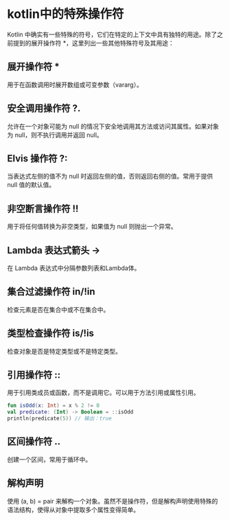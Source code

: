 # kotlin中的特殊操作符

Kotlin 中确实有一些特殊的符号，它们在特定的上下文中具有独特的用途。除了之前提到的展开操作符 \*，这里列出一些其他特殊符号及其用途：

## 展开操作符 \*

用于在函数调用时展开数组或可变参数（vararg）。

## 安全调用操作符 ?.

允许在一个对象可能为 null 的情况下安全地调用其方法或访问其属性。如果对象为 null，则不执行调用并返回 null。

## Elvis 操作符 ?:

当表达式左侧的值不为 null 时返回左侧的值，否则返回右侧的值。常用于提供 null 值的默认值。

## 非空断言操作符 !!

用于将任何值转换为非空类型，如果值为 null 则抛出一个异常。

## Lambda 表达式箭头 ->

在 Lambda 表达式中分隔参数列表和Lambda体。

## 集合过滤操作符 in/!in

检查元素是否在集合中或不在集合中。

## 类型检查操作符 is/!is

检查对象是否是特定类型或不是特定类型。

## 引用操作符 ::

用于引用类成员或函数，而不是调用它。可以用于方法引用或属性引用。

```kt
fun isOdd(x: Int) = x % 2 != 0
val predicate: (Int) -> Boolean = ::isOdd
println(predicate(5)) // 输出：true
```

## 区间操作符 ..

创建一个区间，常用于循环中。

## 解构声明

使用 (a, b) = pair 来解构一个对象。虽然不是操作符，但是解构声明使用特殊的语法结构，使得从对象中提取多个属性变得简单。
